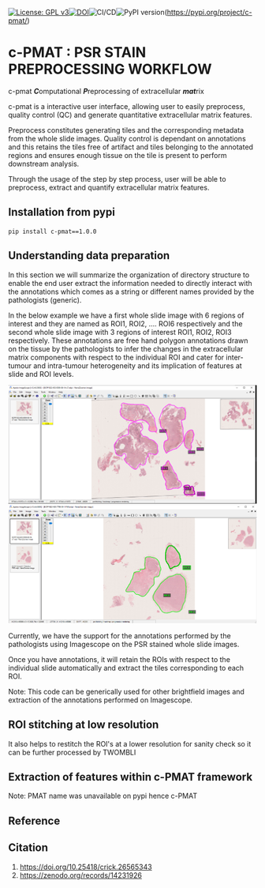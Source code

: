 [![License: GPL v3](https://img.shields.io/badge/License-GPLv3-blue.svg)](https://www.gnu.org/licenses/gpl-3.0)[![DOI](https://zenodo.org/badge/DOI/10.5281/zenodo.14231926.svg)](https://doi.org/10.5281/zenodo.14231926)![CI/CD](https://github.com/IntegratedPathologyUnit-ICR/c-pmat/actions/workflows/actions.yml/badge.svg)![PyPI version](https://badge.fury.io/py/c-pmat.svg)(https://pypi.org/project/c-pmat/)

# c-PMAT : PSR STAIN PREPROCESSING WORKFLOW 

c-pmat ***C***omputational ***P***reprocessing of extracellular ***mat***rix 

c-pmat is a interactive user interface, allowing user to easily preprocess, quality control (QC) 
and generate quantitative extracellular matrix features.

Preprocess constitutes generating tiles and the corresponding metadata from the whole slide images.
Quality control is dependant on annotations and this retains the tiles free of artifact and 
tiles belonging to the annotated regions and ensures enough tissue on the tile is present to 
perform downstream analysis.

Through the usage of the step by step process, user will be able to preprocess,
extract and quantify extracellular matrix features.

## Installation from pypi
```
pip install c-pmat==1.0.0

```


## Understanding data preparation

In this section we will summarize the organization of directory structure to enable 
the end user extract the information needed to directly interact with the annotations which comes as a string
or different names provided by the pathologists (generic).

In the below example we have a first whole slide image with 6 regions of interest and they are named as 
ROI1, ROI2, .... ROI6 respectively and the second whole slide image with 3 regions of interest
ROI1, ROI2, ROI3 respectively. These annotations are free hand polygon annotations drawn on the tissue by the 
pathologists to infer the changes in the extracellular matrix components with respect to the individual ROI and 
cater for inter-tumour and intra-tumour heterogeneity and its implication of features at slide and ROI levels.

<p align="center">
  <img src="screenshot_images/dp1.PNG" width="850" title="WSI-1" />
  <img src="screenshot_images/dp2.PNG" width="850" title="WSI-2" />
</p>


Currently, we have the support for the annotations performed by the pathologists using Imagescope on the
PSR stained whole slide images.

Once you have annotations, it will retain the ROIs with respect to the individual slide automatically and extract the tiles
corresponding to each ROI.

Note: This code can be generically used for other brightfield images and extraction of the annotations performed on Imagescope.

## ROI stitching at low resolution

It also helps to restitch the ROI's at a lower resolution for sanity check so it can be further processed by TWOMBLI


## Extraction of features within c-PMAT framework
Note: PMAT name was unavailable on pypi hence c-PMAT

## Reference 
## Citation



1. https://doi.org/10.25418/crick.26565343
2. https://zenodo.org/records/14231926
   
